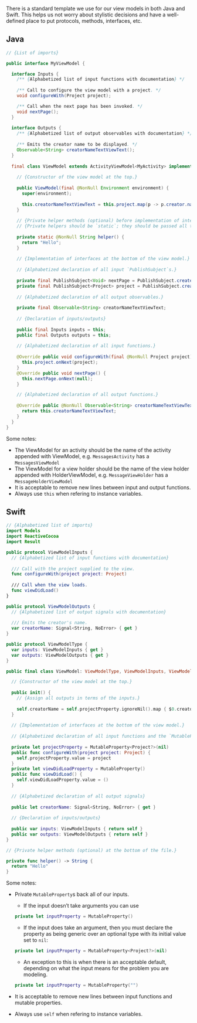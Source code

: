 There is a standard template we use for our view models in both Java and Swift. This helps us not worry about stylistic 
decisions and have a well-defined place to put protocols, methods, interfaces, etc.

## Java
```java
// {List of imports}

public interface MyViewModel {

  interface Inputs {
    /** {Alphabetized list of input functions with documentation} */
    
    /** Call to configure the view model with a project. */
    void configureWith(Project project);

    /** Call when the next page has been invoked. */
    void nextPage();
  }
  
  interface Outputs {
    /** {Alphabetized list of output observables with documentation} */
  
    /** Emits the creator name to be displayed. */
    Observable<String> creatorNameTextViewText();
  }
  
  final class ViewModel extends ActivityViewModel<MyActivity> implements Inputs, Outputs {
  
    // {Constructor of the view model at the top.}
    
    public ViewModel(final @NonNull Environment environment) { 
      super(environment);
       
      this.creatorNameTextViewText = this.project.map(p -> p.creator.name);
    }
    
    // {Private helper methods (optional) before implementation of interfaces.}
    // {Private helpers should be `static`; they should be passed all the data they need to do work}
    
    private static @NonNull String helper() {
      return "Hello";
    }
    
    // {Implementation of interfaces at the bottom of the view model.}
  
    // {Alphabetized declaration of all input `PublishSubject`s.}
    
    private final PublishSubject<Void> nextPage = PublishSubject.create();
    private final PublishSubject<Project> project = PublishSubject.create();
    
    // {Alphabetized declaration of all output observables.}
    
    private final Observable<String> creatorNameTextViewText;
    
    // {Declaration of inputs/outputs}
    
    public final Inputs inputs = this;
    public final Outputs outputs = this;
    
    // {Alphabetized declaration of all input functions.}
    
    @Override public void configureWith(final @NonNull Project project) {
      this.project.onNext(project);
    }
    @Override public void nextPage() {
      this.nextPage.onNext(null);
    }

    // {Alphabetized declaration of all output functions.}
    
    @Override public @NonNull Observable<String> creatorNameTextViewText() {
      return this.creatorNameTextViewText;
    }
  }
}
```

Some notes:

* The ViewModel for an activity should be the name of the activity appended with ViewModel, e.g. `MessagesActivity` has a `MessagesViewModel`
* The ViewModel for a view holder should be the name of the view holder appended with HolderViewModel, e.g. `MessageViewHolder` has a `MessageHolderViewModel`
* It is acceptable to remove new lines between input and output functions.
* Always use `this` when refering to instance variables.


## Swift

```swift
// {Alphabetized list of imports}
import Models
import ReactiveCocoa
import Result

public protocol ViewModelInputs {
  // {Alphabetized list of input functions with documentation}
  
  /// Call with the project supplied to the view.
  func configureWith(project project: Project)
  
  /// Call when the view loads.
  func viewDidLoad()
}

public protocol ViewModelOutputs {
  // {Alphabetized list of output signals with documentation}
  
  /// Emits the creator's name.
  var creatorName: Signal<String, NoError> { get }
}

public protocol ViewModelType {
  var inputs: ViewModelInputs { get }
  var outputs: ViewModelOutputs { get }
}

public final class ViewModel: ViewModelType, ViewModelInputs, ViewModelOutputs {

  // {Constructor of the view model at the top.}
  
  public init() {
    // {Assign all outputs in terms of the inputs.}
   
    self.creatorName = self.projectProperty.ignoreNil().map { $0.creator.name }
  }
  
  // {Implementation of interfaces at the bottom of the view model.}
  
  // {Alphabetized declaration of all input functions and the `MutableProperty`s that back them.}
  
  private let projectProperty = MutableProperty<Project?>(nil)
  public func configureWith(project project: Project) {
    self.projectProperty.value = project
  }
  private let viewDidLoadProperty = MutableProperty()
  public func viewDidLoad() {
    self.viewDidLoadProperty.value = ()
  }
  
  // {Alphabetized declaration of all output signals}
  
  public let creatorName: Signal<String, NoError> { get }
  
  // {Declaration of inputs/outputs}
  
  public var inputs: ViewModelInputs { return self }
  public var outputs: ViewModelOutputs { return self }
}

// {Private helper methods (optional) at the bottom of the file.}

private func helper() -> String {
  return "Hello"
}
```

Some notes:

* Private `MutableProperty`s back all of our inputs. 
  * If the input doesn’t take arguments you can use 
  ```swift
  private let inputProperty = MutableProperty()
  ```
  * If the input does take an argument, then you must declare the property as being generic over an optional type with its
initial value set to `nil`:
  ```swift
  private let inputProperty = MutableProperty<Project?>(nil)
  ```
  * An exception to this is when there is an acceptable default, depending on what the input means for the problem you 
  are modeling.
  ```swift
  private let inputProperty = MutableProperty("")
  ```
* It is acceptable to remove new lines between input functions and mutable properties.

* Always use `self` when refering to instance variables.
